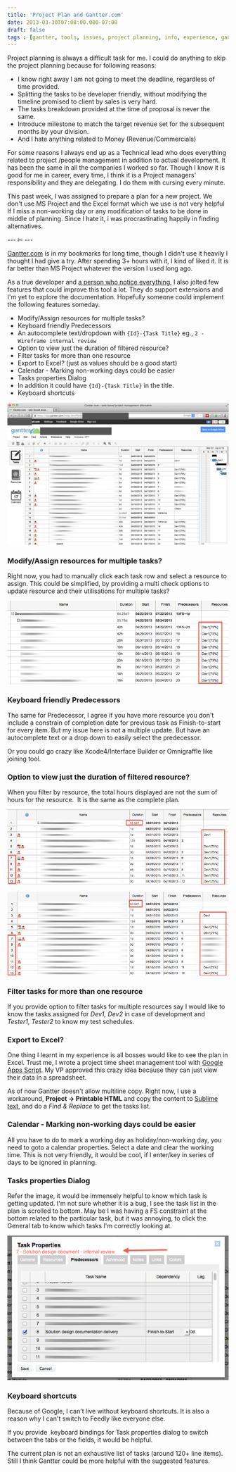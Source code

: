 ```yaml
---
title: 'Project Plan and Gantter.com'
date: 2013-03-30T07:08:00.000-07:00
draft: false
tags : [gantter, tools, issues, project planning, info, experience, gantt charts, Getting-things-done, planning, free, bookmarks, msproject, development, Ideavault, project, software engineering]
---
```


Project planning is always a difficult task for me. I could do anything to skip the project planning because for following reasons:  

  

* I know right away I am not going to meet the deadline, regardless of time provided.
* Splitting the tasks to be developer friendly, without modifying the timeline promised to client by sales is very hard.
* The tasks breakdown provided at the time of proposal is never the same. 
* Introduce milestone to match the target revenue set for the subsequent months by your division.
* And I hate anything related to Money (Revenue/Commercials)

For some reasons I always end up as a Technical lead who does everything related to project /people management in addition to actual development. It has been the same in all the companies I worked so far. Though I know it is good for me in career, every time, I think it is a Project managers' responsibility and they are delegating. I do them with cursing every minute.

  

This past week, I was assigned to prepare a plan for a new project. We don't use MS Project and the Excel format which we use is not very helpful If I miss a non-working day or any modification of tasks to be done in middle of planning. Since I hate it, i was procrastinating happily in finding alternatives. 

  

\-\-\- ✄ ---

  

[Gantter.com](https://app.gantter.com/) is in my bookmarks for long time, though I didn't use it heavily I thought I had give a try. After spending 3+ hours with it, I kind of liked it. It is far better than MS Project whatever the version I used long ago. 

  

As a true developer and [a person who notice everything](http://qcfailed.tumblr.com/), I also jolted few features that could improve this tool a lot. They do support extensions and I'm yet to explore the documentation. Hopefully someone could implement the following features someday.  
  

* Modify/Assign resources for multiple tasks?
* Keyboard friendly Predecessors 
* An autocomplete text/dropdown with `{Id}-{Task Title}` eg., `2 - Wireframe internal review`
* Option to view just the duration of filtered resource?
* Filter tasks for more than one resource
* Export to Excel? (just as values should be a good start)
* Calendar - Marking non-working days could be easier
* Tasks properties Dialog
* In addition it could have `{Id}-{Task Title}` in the title.
* Keyboard shortcuts 

![](/assets/the-big-picture.png)

  

### Modify/Assign resources for multiple tasks?

Right now, you had to manually click each task row and select a resource to assign. This could be simplified, by providing a multi check options to update resource and their utilisations for multiple tasks?

  

![](/assets/assign-resources.png)

  

### Keyboard friendly Predecessors 

The same for Predecessor, I agree if you have more resource you don't include a constrain of completion date for previous task as Finish-to-start for every item. But my issue here is not a multiple update. But have an autocomplete text or a drop down to easily select the predecessor.

Or you could go crazy like Xcode4/Interface Builder or Omnigraffle like joining tool.

  

### Option to view just the duration of filtered resource?

When you filter by resource, the total hours displayed are not the sum of hours for the resource.  It is the same as the complete plan.

  

![](/assets/filtered-Dev1.png)


![](/assets/no---filter.png)

  

### Filter tasks for more than one resource

If you provide option to filter tasks for multiple resources say I would like to know the tasks assigned for _Dev1, Dev2_ in case of development and _Tester1, Tester2_ to know my test schedules.

  

### Export to Excel?

One thing I learnt in my experience is all bosses would like to see the plan in Excel. Trust me, I wrote a project time sheet management tool with [Google Apps Script](https://developers.google.com/apps-script/). My VP approved this crazy idea because they can just view their data in a spreadsheet. 

  

As of now Gantter doesn't allow multiline copy. Right now, I use a workaround, **Project -> Printable HTML** and copy the content to [Sublime text](http://www.sublimetext.com/2), and do a _Find & Replace_ to get the tasks list.

  

### Calendar - Marking non-working days could be easier

All you have to do to mark a working day as holiday/non-working day, you need to goto a calendar properties. Select a date and clear the working time. This is not very friendly, it would be cool, if I enter/key in series of days to be ignored in planning.

  

### Tasks properties Dialog

Refer the image, it would be immensely helpful to know which task is getting updated. I'm not sure whether it is a bug, I see the task list in the plan is scrolled to bottom. May be I was having a FS constraint at the bottom related to the particular task, but it was annoying, to click the General tab to know which tasks I'm correctly looking at. 

  

![](/assets/Task-dialog-title.png)

  

### Keyboard shortcuts 

Because of Google, I can't live without keyboard shortcuts. It is also a reason why I can't switch to Feedly like everyone else.

If you provide  keyboard bindings for Task properties dialog to switch between the tabs or the fields, it would be helpful.

  

The current plan is not an exhaustive list of tasks (around 120+ line items). Still I think Gantter could be more helpful with the suggested features.